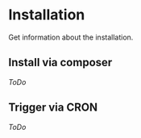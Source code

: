 Installation
============

Get information about the installation.

Install via composer
--------------------

*ToDo*

Trigger via CRON
----------------

*ToDo*

